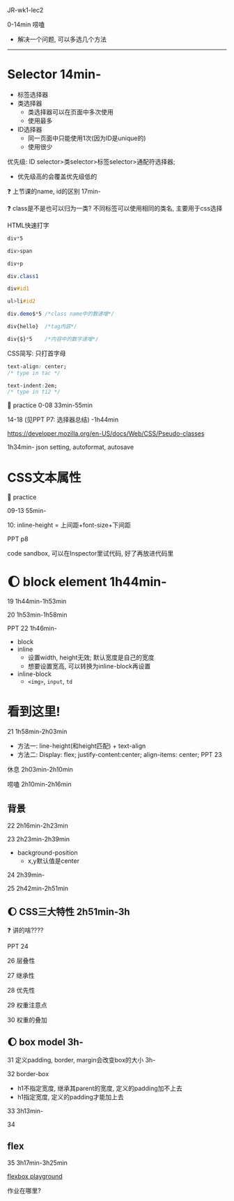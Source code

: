 JR-wk1-lec2

0-14min
唠嗑
+ 解决一个问题, 可以多选几个方法

---

# Selector 14min-
+ 标签选择器
+ 类选择器
  + 类选择器可以在页面中多次使用 
  + 使用最多
+ ID选择器
  + 同一页面中只能使用1次(因为ID是unique的)
  + 使用很少

优先级: ID selector>类selector>标签selector>通配符选择器; 
  + 优先级高的会覆盖优先级低的

:question: 上节课的name, id的区别 17min-

:question: class是不是也可以归为一类? 不同标签可以使用相同的类名, 主要用于css选择

HTML快速打字
```css
div*5

div>span

div+p   

div.class1

div#id1

ul>li#id2

div.demo$*5 /*class name中的数递增*/

div{hello}  /*tag内容*/

div{$}*5    /*内容中的数字递增*/
```

CSS简写: 只打首字母
```css
text-align: center; 
/* type in tac */

text-indent:2em;
/* type in ti2 */

```

:gem: practice 
0-08  33min-55min

14-18 (见PPT P7: 选择器总结) -1h44min

https://developer.mozilla.org/en-US/docs/Web/CSS/Pseudo-classes

1h34min-
json setting, autoformat, autosave

# CSS文本属性
:gem: practice

09-13 55min-

10: inline-height = 上间距+font-size+下间距

PPT p8

code sandbox, 可以在Inspector里试代码, 好了再放进代码里


# :moon: block element 1h44min-


19 1h44min-1h53min



20 1h53min-1h58min



PPT 22 1h46min- 
+ block
+ inline
  + 设置width, height无效; 默认宽度是自己的宽度
  + 想要设置宽高, 可以转换为inline-block再设置
+ inline-block
  + `<img>`, `input`, `td`


# 看到这里!

21 1h58min-2h03min
+ 方法一: line-height(和height匹配) + text-align
+ 方法二: Display: flex; justify-content:center; align-items: center;
PPT 23

休息 2h03min-2h10min

唠嗑 2h10min-2h16min

## 背景


22 2h16min-2h23min

23 2h23min-2h39min
+ background-position
  + x,y默认值是center


24 2h39min-

25 2h42min-2h51min

## :moon: CSS三大特性 2h51min-3h

:question: 讲的啥????

PPT 24

26 层叠性

27 继承性

28 优先性

29 权重注意点

30 权重的叠加

## :moon: box model 3h-
31 定义padding, border, margin会改变box的大小 3h-

32 border-box
+ h1不指定宽度, 继承其parent的宽度, 定义的padding加不上去
+ h1指定宽度, 定义的padding才能加上去

33 3h13min-


34


## flex
35 3h17min-3h25min

[flexbox playground](https://codepen.io/ndangelo/pen/BaamRam)


作业在哪里?